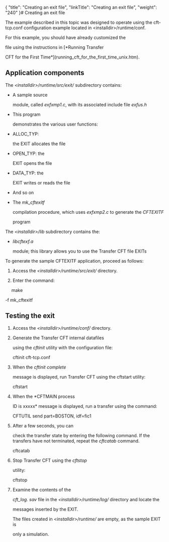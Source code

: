 {
    "title": "Creating an exit file",
    "linkTitle": "Creating an exit file",
    "weight": "240"
}# <span id="Creating_an_exit_file"></span>Creating an exit file

The example described in this topic was designed to operate using the cft-tcp.conf configuration example located in &lt;installdir>/runtime/conf.
For this example, you should have already customized the
file using the instructions in [*Running Transfer
CFT for the First Time*](running_cft_for_the_first_time_unix.htm).

## Application components

The *&lt;installdir>/runtime/src/exit/* subdirectory contains:

-   A sample source
    module, called *exfxmp1.c*, with its associated include file *exfus.h*
-   This program
    demonstrates the various user functions:
-   ALLOC\_TYP:
    the EXIT allocates the file
-   OPEN\_TYP: the
    EXIT opens the file
-   DATA\_TYP: the
    EXIT writes or reads the file

<!-- -->

-   And so on

<!-- -->

-   The *mk\_cftexitf*
    compilation procedure, which uses *exfxmp2.c* to generate the *CFTEXITF*
    program

The *&lt;installdir>/lib* subdirectory contains the:

-   *libcftexf.a*
    module; this library allows you to use the Transfer CFT file EXITs

To generate the sample CFTEXITF application, proceed as follows:

1.  Access the *&lt;installdir>/runtime/src/exit/* directory.
2.  Enter the command:

     make
-f mk\_cftexitf

## Testing the exit

1.  Access the *&lt;installdir>/runtime/conf/* directory.

2.  Generate the Transfer CFT internal datafiles
    using the *cftinit* utility with the configuration file:

    cftinit cft-tcp.conf

3.  When the *cftinit complete*
    message is displayed, run Transfer CFT using the cftstart utility:

    cftstart

4.  When the *CFTMAIN process
    ID is xxxxx* message is displayed, run a transfer using the command:

    CFTUTIL send part=BOSTON, idf=fic1

5.  After a few seconds, you can
    check the transfer state by entering the following command. If the transfers have not terminated, repeat the *cftcatab* command.

    cftcatab  

6.  Stop Transfer CFT using the *cftstop*
    utility:

    cftstop

7.  Examine the contents of the
    *cft\_log. sav* file in the *&lt;installdir>/runtime/log/* directory and locate the
    messages inserted by the EXIT.  
      
    The files created in *&lt;installdir>/runtime/* are empty, as the sample EXIT is
    only a simulation.
